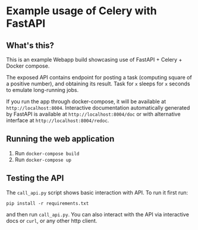 # Example usage of Celery with FastAPI

## What's this?

This is an example Webapp build showcasing use of FastAPI + Celery + Docker compose.

The exposed API contains endpoint for posting a task (computing square of a positive number), and
obtaining its result. Task for `x` sleeps for `x` seconds to emulate long-running jobs.

If you run the app through docker-compose, it will be available at `http://localhost:8004`. Interactive
documentation automatically generated by FastAPI is available at `http://localhost:8004/doc` or with
alternative interface at `http://localhost:8004/redoc`.


## Running the web application

1. Run `docker-compose build`
2. Run `docker-compose up`

## Testing the API

The `call_api.py` script shows basic interaction with API. To run it first run:

```
pip install -r requirements.txt
```
and then run `call_api.py`. You can also interact with the API via interactive docs
or `curl`, or any other http client.
